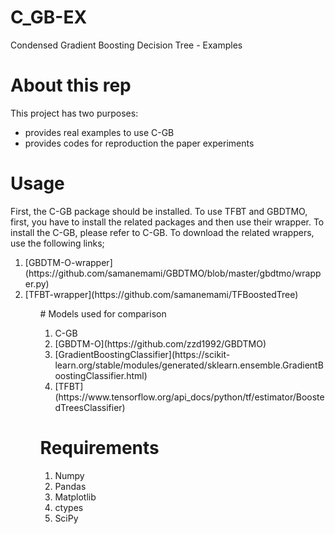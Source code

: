 # C_GB-EX
Condensed Gradient Boosting Decision Tree - Examples

# About this rep
This project has two purposes:
<ul>
<li> provides real examples to use C-GB </li>
<li> provides codes for reproduction the paper experiments </li>
</ul>

# Usage
First, the C-GB package should be installed. 
To use TFBT and GBDTMO, first, you have to install the related packages and then use their wrapper.
To install the C-GB, please refer to C-GB.
To download the related wrappers, use the following links;
<ol>
<li> [GBDTM-O-wrapper](https://github.com/samanemami/GBDTMO/blob/master/gbdtmo/wrapper.py)</li>
<li> [TFBT-wrapper](https://github.com/samanemami/TFBoostedTree)</li>
<ol>
# Models used for comparison
<ol>
  <li> C-GB </li>
  <li> [GBDTM-O](https://github.com/zzd1992/GBDTMO) </li>
  <li> [GradientBoostingClassifier](https://scikit-learn.org/stable/modules/generated/sklearn.ensemble.GradientBoostingClassifier.html)</li>
  <li> [TFBT](https://www.tensorflow.org/api_docs/python/tf/estimator/BoostedTreesClassifier)</li>
</ol>

# Requirements
<ol>
  <li> Numpy </li>
  <li> Pandas </li>
  <li> Matplotlib </li>
  <li> ctypes </li>
  <li> SciPy </li>
</ol>
